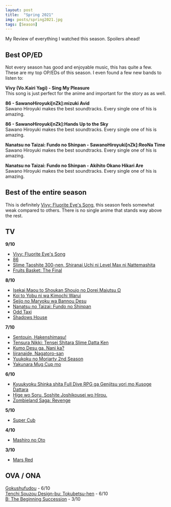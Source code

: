 ```yaml
---
layout: post
title:  "Spring 2021"
img: posts/spring2021.jpg
tags: [Season]
---
```


My Review of everything I watched this season. Spoilers ahead!

## Best OP/ED ##
Not every season has good and enjoyable music, this has quite a few. These are my top OP/EDs of this season. I even found a few new bands to listen to:

**Vivy (Vo.Kairi Yagi) - Sing My Pleasure**  
This song is just perfect for the anime and important for the story as as well.

**86 - SawanoHiroyuki[nZk]:mizuki Avid**  
Sawano Hiroyuki makes the best soundtracks. Every single one of his is amazing.

**86 - SawanoHiroyuki[nZk]:Hands Up to the Sky**  
Sawano Hiroyuki makes the best soundtracks. Every single one of his is amazing.

**Nanatsu no Taizai: Fundo no Shinpan - SawanoHiroyuki[nZk]:ReoNa Time**  
Sawano Hiroyuki makes the best soundtracks. Every single one of his is amazing.

**Nanatsu no Taizai: Fundo no Shinpan - Akihito Okano Hikari Are**  
Sawano Hiroyuki makes the best soundtracks. Every single one of his is amazing.

## Best of the entire season ##  
This is definitely [Vivy: Fluorite Eye's Song](https://dreanoranime.github.io/AnimeReviews/vivy-fluorite-eye-s-song), this season feels somewhat weak compared to others. There is no single anime that stands way above the rest.

## TV ## 
**9/10**  
- [Vivy: Fluorite Eye's Song](https://dreanoranime.github.io/AnimeReviews/vivy-fluorite-eye-s-song)  
- [86](https://dreanoranime.github.io/AnimeReviews/eighty-six)  
- [Slime Taoshite 300-nen, Shiranai Uchi ni Level Max ni Nattemashita](https://dreanoranime.github.io/AnimeReviews/slime-taoshite-300-nen-shiranai-uchi-ni-level-max-ni-nattemashita)  
- [Fruits Basket: The Final](https://dreanoranime.github.io/AnimeReviews/fruits-basket-the-final)  

**8/10**  
- [Isekai Maou to Shoukan Shoujo no Dorei Majutsu Ω](https://dreanoranime.github.io/AnimeReviews/isekai-maou-to-shoukan-shoujo-no-dorei-majutsu-2)
- [Koi to Yobu ni wa Kimochi Warui](https://dreanoranime.github.io/AnimeReviews/koi-to-yobu-ni-wa-kimochi-warui)  
- [Seijo no Maryoku wa Bannou Desu](https://dreanoranime.github.io/AnimeReviews/seijo-no-maryoku-wa-bannou-desu)  
- [Nanatsu no Taizai: Fundo no Shinpan](https://dreanoranime.github.io/AnimeReviews/nanatsu-no-taizai-fundo-no-shinpan)  
- [Odd Taxi](https://dreanoranime.github.io/AnimeReviews/odd-taxi)  
- [Shadows House](https://dreanoranime.github.io/AnimeReviews/shadows-house)  

**7/10**  
- [Sentouin, Hakenshimasu!](https://dreanoranime.github.io/AnimeReviews/sentouin-hakenshimasu)  
- [Tensura Nikki: Tensei Shitara Slime Datta Ken](https://dreanoranime.github.io/AnimeReviews/tensura-nikki-tensei-shitara-slime-datta-ken)  
- [Kumo Desu ga, Nani ka?](https://dreanoranime.github.io/AnimeReviews/kumo-desu-ga-nani-ka)  
- [Ijiranaide, Nagatoro-san](https://dreanoranime.github.io/AnimeReviews/ijiranaide-nagatoro-san)  
- [Yuukoku no Moriarty 2nd Season](https://dreanoranime.github.io/AnimeReviews/yuukoku-no-moriarty-2nd-season)  
- [Yakunara Mug Cup mo](https://dreanoranime.github.io/AnimeReviews/yakunara-mug-cup-mo)  

**6/10**  
- [Kyuukyoku Shinka shita Full Dive RPG ga Genjitsu yori mo Kusoge Dattara](https://dreanoranime.github.io/AnimeReviews/kyuukyoku-shinka-shita-full-dive-rpg-ga-genjitsu-yori-mo-kusogee-dattara)  
- [Hige wo Soru. Soshite Joshikousei wo Hirou.](https://dreanoranime.github.io/AnimeReviews/hige-wo-soru-soshite-joshikousei-wo-hirou)  
- [Zombieland Saga: Revenge](https://dreanoranime.github.io/AnimeReviews/zombieland-saga-revenge)

**5/10**  
- [Super Cub](https://dreanoranime.github.io/AnimeReviews/super-cub)  

**4/10**  
- [Mashiro no Oto](https://dreanoranime.github.io/AnimeReviews/mashiro-no-oto)   

**3/10**  
- [Mars Red](https://dreanoranime.github.io/AnimeReviews/mars-red)  


## OVA / ONA ##  
[Gokushufudou](https://dreanoranime.github.io/AnimeReviews/gokushufudou/) - 6/10  
[Tenchi Souzou Design-bu: Tokubetsu-hen](https://dreanoranime.github.io/AnimeReviews/tenchi-souzou-design-bu-tokubetsu-hen/) - 6/10  
[B: The Beginning Succession](https://dreanoranime.github.io/AnimeReviews/b-the-beginning-succession/) - 3/10  

